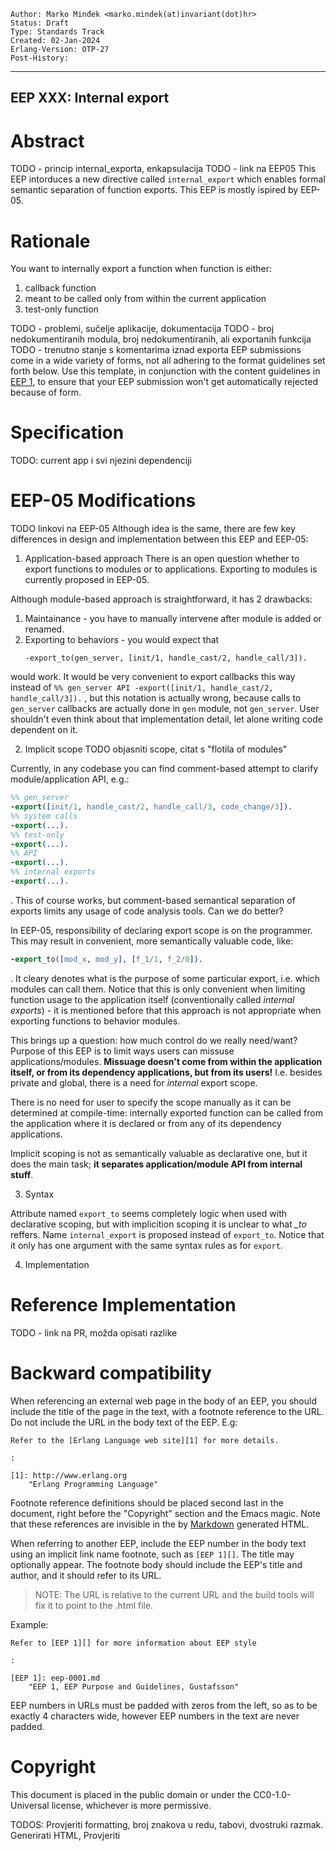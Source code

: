     Author: Marko Minđek <marko.mindek(at)invariant(dot)hr>
    Status: Draft
    Type: Standards Track
    Created: 02-Jan-2024
    Erlang-Version: OTP-27
    Post-History:
****
EEP XXX: Internal export
----

Abstract
========

TODO - princip internal_exporta, enkapsulacija
TODO - link na EEP05
This EEP intorduces a new directive called `internal_export` which enables
formal semantic separation of function exports.  This EEP is mostly ispired
by EEP-05.

Rationale
=========

You want to internally export a function when function is either:
1. callback function
2. meant to be called only from within the current application
3. test-only function

TODO - problemi, sučelje aplikacije, dokumentacija
TODO - broj nedokumentiranih modula, broj nedokumentiranih, ali exportanih funkcija
TODO - trenutno stanje s komentarima iznad exporta
EEP submissions come in a wide variety of forms, not all adhering to the
format guidelines set forth below.  Use this template, in conjunction with
the content guidelines in [EEP 1][], to ensure that your EEP submission
won't get automatically rejected because of form.

Specification
=============
TODO: current app i svi njezini dependenciji

EEP-05 Modifications
====================

TODO linkovi na EEP-05
Although idea is the same, there are few key differences in design and implementation between this EEP and EEP-05:
1. Application-based approach
There is an open question whether to export functions to modules or to applications. Exporting to modules is currently proposed in EEP-05.

Although module-based approach is straightforward, it has 2 drawbacks:
1. Maintainance - you have to manually intervene after module is added or renamed.
2. Exporting to behaviors - you would expect that
    ```
    -export_to(gen_server, [init/1, handle_cast/2, handle_call/3]).
    ```
would work.
It would be very convenient to export callbacks this way instead of
    ```
    %% gen_server API
    -export([init/1, handle_cast/2, handle_call/3]).
    ```
, but this notation is actually wrong, because calls to `gen_server` callbacks are actually done in `gen` module, not `gen_server`.  User shouldn't even think about that implementation detail, let alone writing code dependent on it.

2. Implicit scope
TODO objasniti scope, citat s "flotila of modules"

Currently, in any codebase you can find comment-based attempt to clarify module/application API, e.g.:
```erlang
%% gen_server
-export([init/1, handle_cast/2, handle_call/3, code_change/3]).
%% system calls
-export(...).
%% test-only
-export(...).
%% API
-export(...).
%% internal exports
-export(...).
```
.  This of course works, but comment-based semantical separation of exports limits any usage of code analysis tools.  Can we do better?

In EEP-05, responsibility of declaring export scope is on the programmer. This may result in convenient, more semantically valuable code, like:
```erlang
-export_to([mod_x, mod_y], [f_1/1, f_2/0]).
```
. It cleary denotes what is the purpose of some particular export, i.e. which modules can call them.  Notice that this is only convenient when limiting function usage to the application itself (conventionally called *internal exports*) - it is mentioned before that this approach is not appropriate when exporting functions to behavior modules.

This brings up a question: how much control do we really need/want?  Purpose of this EEP is to limit ways users can missuse applications/modules.  **Missuage doesn't come from within the application itself, or from its dependency applications, but from its users!** I.e. besides private and global, there is a need for *internal* export scope.

There is no need for user to specify the scope manually as it can be determined at compile-time: internally exported function can be called from the application where it is declared or from any of its dependency applications.

Implicit scoping is not as semantically valuable as declarative one, but it does the main task; **it separates application/module API from internal stuff**.

3. Syntax

Attribute named `export_to` seems completely logic when used with declarative scoping, but with implicition scoping it is unclear to what *_to* reffers.  Name `internal_export` is proposed instead of `export_to`. Notice that it only has one argument with the same syntax rules as for `export`. 

4. Implementation




Reference Implementation
========================
TODO - link na PR, možda opisati razlike

Backward compatibility
======================

When referencing an external web page in the body of an EEP, you
should include the title of the page in the text, with a footnote
reference to the URL.  Do not include the URL in the body text of the
EEP.  E.g:

    Refer to the [Erlang Language web site][1] for more details.

    :

    [1]: http://www.erlang.org
        "Erlang Programming Language"

Footnote reference definitions should be placed second last in the
document, right before the "Copyright" section and the Emacs magic.
Note that these references are invisible in the by [Markdown][]
generated HTML.

When referring to another EEP, include the EEP number in the body text
using an implicit link name footnote, such as `[EEP 1][]`.  The title
may optionally appear.  The footnote body should include the EEP's
title and author, and it should refer to its URL.

> NOTE: The URL is relative to the current URL and the build
> tools will fix it to point to the .html file.
>

Example:

    Refer to [EEP 1][] for more information about EEP style

    :

    [EEP 1]: eep-0001.md
        "EEP 1, EEP Purpose and Guidelines, Gustafsson"

EEP numbers in URLs must be padded with zeros from the left, so as to
be exactly 4 characters wide, however EEP numbers in the text are
never padded.

[eep.md]: eep-0033.md
    "EEP Source"

[EEP 1]: eep-0001.md
    "EEP Purpose and Guidelines, Gustafsson"

[PEP 9]: http://www.python.org/dev/peps/pep-0009/
    "Sample Plaintext PEP Template, Warsaw"

[Markdown]: http://daringfireball.net/projects/markdown/
   "Markdown Home Page"

[OPL]: http://www.opencontent.org/openpub/
    "Open Publication License"

[CCA3.0]: http://creativecommons.org/licenses/by/3.0/
    "Creative Commons Attribution 3.0 License"

[Emacs turd]: http://www.gnu.org/software/emacs/manual/html_node/emacs/Specifying-File-Variables.html
    "Specifying local file variables for Emacs"

Copyright
=========

This document is placed in the public domain or under the CC0-1.0-Universal
license, whichever is more permissive.

TODOS:
Provjeriti formatting, broj znakova u redu, tabovi, dvostruki razmak.
Generirati HTML, Provjeriti

[EmacsVar]: <> "Local Variables:"
[EmacsVar]: <> "mode: indented-text"
[EmacsVar]: <> "indent-tabs-mode: nil"
[EmacsVar]: <> "sentence-end-double-space: t"
[EmacsVar]: <> "fill-column: 70"
[EmacsVar]: <> "coding: utf-8"
[EmacsVar]: <> "End:"
[VimVar]: <> " vim: set fileencoding=utf-8 expandtab shiftwidth=4 softtabstop=4: "
